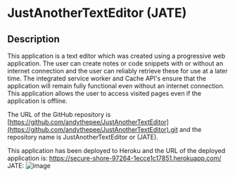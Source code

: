 # JustAnotherTextEditor (JATE)

## Description 

This application is a text editor which was created using a progressive web application. The user can create notes or code snippets with or without an internet connection and the user can reliably retrieve these for use at a later time. 
The integrated service worker and Cache API's ensure that the application will remain fully functional even without an internet connection. This application allows the user to access visited pages even if the application is offline.

The URL of the GitHub repository is [https://github.com/andythepee/JustAnotherTextEditor](https://github.com/andythepee/JustAnotherTextEditor).git and the repository name is JustAnotherTextEditor or (JATE).

This application has been deployed to Heroku and the URL of the deployed application is:
https://secure-shore-97264-1ecce1c17851.herokuapp.com/
JATE: ![image](https://github.com/andythepee/JustAnotherTextEditor/assets/131628979/1e896d73-873b-47d5-9759-66ca62bb68fe)

